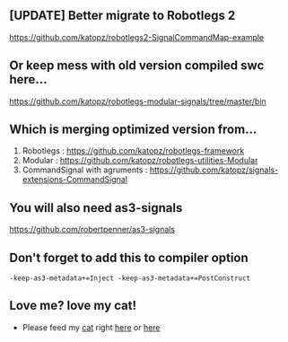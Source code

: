 [UPDATE] Better migrate to Robotlegs 2
----
https://github.com/katopz/robotlegs2-SignalCommandMap-example

Or keep mess with old version compiled swc here...
----
https://github.com/katopz/robotlegs-modular-signals/tree/master/bin

Which is merging optimized version from...
----
1. Robotlegs : https://github.com/katopz/robotlegs-framework
2. Modular : https://github.com/katopz/robotlegs-utilities-Modular
3. CommandSignal with agruments : https://github.com/katopz/signals-extensions-CommandSignal

You will also need as3-signals
----
https://github.com/robertpenner/as3-signals

Don't forget to add this to compiler option
----

    -keep-as3-metadata+=Inject -keep-as3-metadata+=PostConstruct

Love me? love my cat!
---
* Please feed my [cat](http://instagram.com/katopz) right [here](https://www.paypal.com/cgi-bin/webscr?cmd=_xclick&business=katopz%40gmail%2ecom&lc=TH&item_name=tuna&item_number=tuna&button_subtype=services&no_note=0&currency_code=USD&bn=PP%2dBuyNowBF%3abtn_buynowCC_LG%2egif%3aNonHostedGuest) or [here](https://itunes.apple.com/th/app/meaning/id666957022?mt=8)
